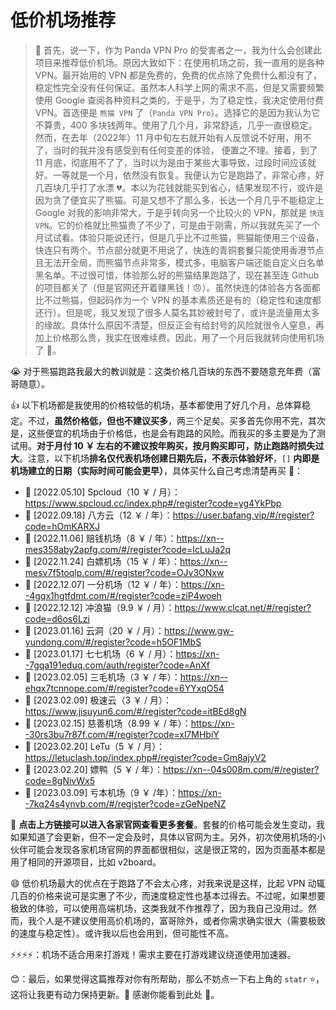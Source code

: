 # 低价机场推荐

> 📝 首先，说一下，作为 Panda VPN Pro 的受害者之一，我为什么会创建此项目来推荐低价机场。原因大致如下：在使用机场之前，我一直用的是各种 VPN。最开始用的 VPN 都是免费的，免费的优点除了免费什么都没有了，稳定性完全没有任何保证。虽然本人科学上网的需求不高，但是又需要频繁使用 Google 查阅各种资料之类的，于是乎，为了稳定性，我决定使用付费 VPN。首选便是 `熊猫 VPN` 了（`Panda VPN Pro`）。选择它的是因为我认为它不算贵，400 多块钱两年。使用了几个月，非常舒适，几乎一直很稳定。然而，在去年（2022年）11 月中旬左右就开始有人反馈说不好用，用不了，当时的我并没有感受到有任何变差的体验， 便置之不理。接着，到了 11 月底，彻底用不了了，当时以为是由于某些大事导致，过段时间应该就好。一等就是一个月，依然没有恢复。我便认为它是跑路了，非常心疼，好几百块几乎打了水漂 💔。本以为花钱就能买到省心，结果发现不行，或许是因为贪了便宜买了熊猫。可是又想不了那么多，长达一个月几乎不能稳定上 Google 对我的影响非常大，于是乎转向另一个比较火的 VPN，那就是 `快连VPN`。它的价格就比熊猫贵了不少了，可是由于刚需，所以我就先买了一个月试试看。体验只能说还行，但是几乎比不过熊猫，熊猫能使用三个设备，快连只有两个。节点部分就更不用说了，快连的青铜套餐只能使用香港节点且无法开全局，而熊猫节点非常多，模式多，电脑客户端还能自定义白名单黑名单。不过很可惜，体验那么好的熊猫结果跑路了，现在甚至连 Github 的项目都关了（但是官网还开着赚黑钱！😠）。虽然快连的体验各方各面都比不过熊猫，但起码作为一个 VPN 的基本素质还是有的（稳定性和速度都还行）。但是呢，我又发现了很多人莫名其妙被封号了，或许是流量用太多的缘故。具体什么原因不清楚，但反正会有给封号的风险就很令人窒息，再加上价格那么贵，我实在很难续费。因此，用了一个月后我就转向使用机场了 🚁。

😭 对于熊猫跑路我最大的教训就是：这类价格几百块的东西不要随意充年费（富哥随意）。

👍 以下机场都是我使用的价格较低的机场，基本都使用了好几个月，总体算稳定。不过，**虽然价格低，但也不建议买多**，两三个足矣。买多首先你用不完，其次是，这些便宜的机场由于价格低，也是会有跑路的风险。而我买的多主要是为了测试用。**对于月付 10 ￥ 左右的不建议按年购买，按月购买即可，防止跑路时损失过大**。注意，以下机场**排名仅代表机场创建日期先后，不表示体验好坏**，`[]` **内即是机场建立的日期（实际时间可能会更早）**，具体买什么自己考虑清楚再买 💖：
- 🚁 [2022.05.10] Spcloud（10 ￥ / 月）：https://www.spcloud.cc/index.php#/register?code=yg4YkPbp
- 🚁 [2022.09.18] 八方云（12 ￥ / 年）：https://user.bafang.vip/#/register?code=hOmKARXJ
- 🚁 [2022.11.06] 赔钱机场（8 ￥ / 年）：https://xn--mes358aby2apfg.com/#/register?code=IcLuJa2q
- 🚁 [2022.11.24] 白嫖机场（15 ￥ / 年）：https://xn--mesv7f5toqlp.com/#/register?code=OJv3ONxw
- 🚁 [2022.12.07] 一分机场（12 ￥ / 年）：https://xn--4gqx1hgtfdmt.com/#/register?code=ziP4woeh
- 🚁 [2022.12.12] 冲浪猫（9.9 ￥ / 月）：https://www.clcat.net/#/register?code=d6os6Lzi
- 🚁 [2023.01.16] 云洞（20 ￥ / 月）：https://www.gw-yundong.com/#/register?code=h5OF1MbS
- 🚁 [2023.01.17] 七七机场（6 ￥ / 月）：https://xn--7gqa191eduq.com/auth/register?code=AnXf
- 🚁 [2023.02.05] 三毛机场（3 ￥ / 年）：https://xn--ehqx7tcnnope.com/#/register?code=6YYxqO54
- 🚁 [2023.02.09] 极速云（3 ￥ / 月）：https://www.jisuyun6.com/#/register?code=itBEd8gN
- 🚁 [2023.02.15] 慈善机场（8.99 ￥ / 年）：https://xn--30rs3bu7r87f.com/#/register?code=xl7MHbiY
- 🚁 [2023.02.20] LeTu（5 ￥ / 月）：https://letuclash.top/index.php#/register?code=Gm8ajyV2
- 🚁 [2023.02.20] 嫖鸭（5 ￥ / 年）：https://xn--04s008m.com/#/register?code=8gNivWx5
- 🚁 [2023.03.09] 亏本机场（9 ￥ /年）：https://xn--7kq24s4ynvb.com/#/register?code=zGeNpeNZ

👀 **点击上方链接可以进入各家官网查看更多套餐**。套餐的价格可能会发生变动，我如果知道了会更新，但不一定会及时，具体以官网为主。另外，初次使用机场的小伙伴可能会发现各家机场官网的界面都很相似，这是很正常的，因为页面基本都是用了相同的开源项目，比如 v2board。

😄 低价机场最大的优点在于跑路了不会太心疼，对我来说是这样，比起 VPN 动辄几百的价格来说可是实惠了不少，而速度稳定性也基本过得去。不过呢，如果想要极致的体验，可以使用高端机场，这类我就不作推荐了，因为我自己没用过。然而，我个人是不建议使用高价机场的，富哥除外，或者你需求确实很大（需要极致的速度与稳定性）。或许我以后也会用到，但可能性不高。

⚡⚡⚡⚡：机场不适合用来打游戏！需求主要在打游戏建议绕道使用加速器。

😊：最后，如果觉得这篇推荐对你有所帮助，那么不妨点一下右上角的 `statr` ⭐，这将让我更有动力保持更新。💚 感谢你能看到此处 💚。
